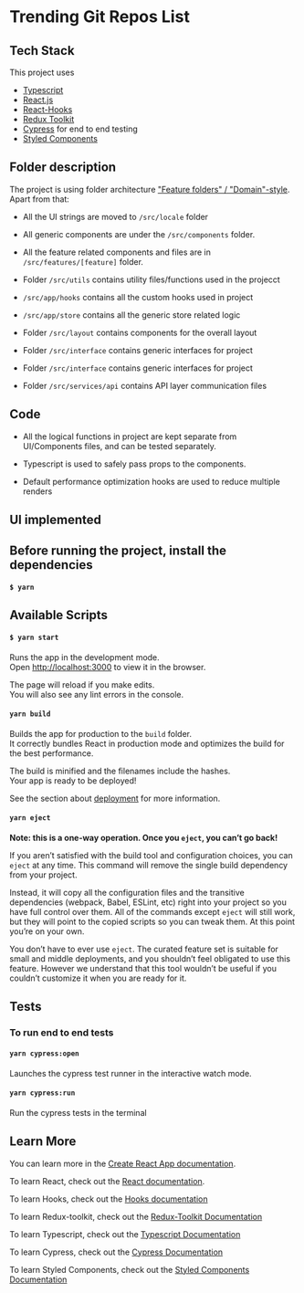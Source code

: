 # Trending Git Repos List

## Tech Stack

This project uses

- [Typescript](https://create-react-app.dev/docs/adding-typescript/#getting-started-with-typescript-and-react)
- [React.js](https://reactjs.org/docs/getting-started.html)
- [React-Hooks](https://reactjs.org/docs/hooks-intro.html)
- [Redux Toolkit](https://redux-toolkit.js.org/introduction/getting-started)
- [Cypress](https://www.cypress.io/) for end to end testing
- [Styled Components](https://styled-components.com/)

## Folder description

The project is using folder architecture ["Feature folders" / "Domain"-style](https://redux.js.org/faq/code-structure).
Apart from that:

- All the UI strings are moved to `/src/locale` folder

- All generic components are under the `/src/components` folder.

- All the feature related components and files are in `/src/features/[feature]` folder.

- Folder `/src/utils` contains utility files/functions used in the projecct

- `/src/app/hooks` contains all the custom hooks used in project

- `/src/app/store` contains all the generic store related logic

- Folder `/src/layout` contains components for the overall layout

- Folder `/src/interface` contains generic interfaces for project

- Folder `/src/interface` contains generic interfaces for project

- Folder `/src/services/api` contains API layer communication files

## Code

- All the logical functions in project are kept separate from UI/Components files, and can be tested separately.

- Typescript is used to safely pass props to the components.

- Default performance optimization hooks are used to reduce multiple renders

## UI implemented

## Before running the project, install the dependencies

#### `$ yarn`

## Available Scripts

#### `$ yarn start`

Runs the app in the development mode.\
Open [http://localhost:3000](http://localhost:3000) to view it in the browser.

The page will reload if you make edits.\
You will also see any lint errors in the console.

#### `yarn build`

Builds the app for production to the `build` folder.\
It correctly bundles React in production mode and optimizes the build for the best performance.

The build is minified and the filenames include the hashes.\
Your app is ready to be deployed!

See the section about [deployment](https://facebook.github.io/create-react-app/docs/deployment) for more information.

#### `yarn eject`

**Note: this is a one-way operation. Once you `eject`, you can’t go back!**

If you aren’t satisfied with the build tool and configuration choices, you can `eject` at any time. This command will remove the single build dependency from your project.

Instead, it will copy all the configuration files and the transitive dependencies (webpack, Babel, ESLint, etc) right into your project so you have full control over them. All of the commands except `eject` will still work, but they will point to the copied scripts so you can tweak them. At this point you’re on your own.

You don’t have to ever use `eject`. The curated feature set is suitable for small and middle deployments, and you shouldn’t feel obligated to use this feature. However we understand that this tool wouldn’t be useful if you couldn’t customize it when you are ready for it.

## Tests

### To run end to end tests

#### `yarn cypress:open`

Launches the cypress test runner in the interactive watch mode.

#### `yarn cypress:run`

Run the cypress tests in the terminal

## Learn More

You can learn more in the [Create React App documentation](https://facebook.github.io/create-react-app/docs/getting-started).

To learn React, check out the [React documentation](https://reactjs.org/).

To learn Hooks, check out the [Hooks documentation](https://reactjs.org/docs/hooks-intro.html)

To learn Redux-toolkit, check out the [Redux-Toolkit Documentation](https://redux-toolkit.js.org/introduction/getting-started)

To learn Typescript, check out the [Typescript Documentation](https://www.typescriptlang.org/docs/)

To learn Cypress, check out the [Cypress Documentation](https://docs.cypress.io/)

To learn Styled Components, check out the [Styled Components Documentation](https://styled-components.com/docs)
